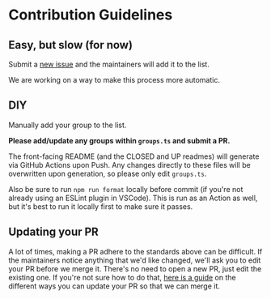 # Contribution Guidelines

## Easy, but slow (for now)

Submit a [new issue](/issues/new?assignees=j0hnm4r5&labels=new+addition&projects=&template=request-addition.yaml&title=%5BAdd%5D:+) and the maintainers will add it to the list.

We are working on a way to make this process more automatic.

## DIY

Manually add your group to the list.

**Please add/update any groups within `groups.ts` and submit a PR.**

The front-facing README (and the CLOSED and UP readmes) will generate via GitHub Actions upon Push. Any changes directly to these files will be overwritten upon generation, so please only edit `groups.ts`.

Also be sure to run `npm run format` locally before commit (if you're not already using an ESLint plugin in VSCode). This is run as an Action as well, but it's best to run it locally first to make sure it passes.

## Updating your PR

A lot of times, making a PR adhere to the standards above can be difficult. If the maintainers notice anything that we'd like changed, we'll ask you to edit your PR before we merge it. There's no need to open a new PR, just edit the existing one. If you're not sure how to do that, [here is a guide](https://github.com/RichardLitt/knowledge/blob/master/github/amending-a-commit-guide.md) on the different ways you can update your PR so that we can merge it.
